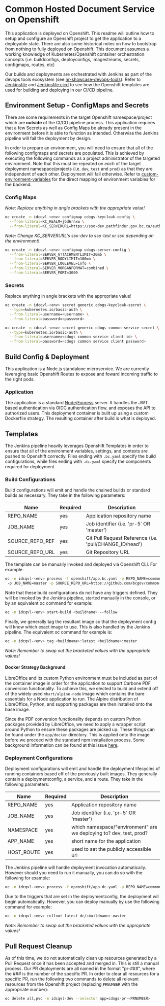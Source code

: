 # Common Hosted Document Service on Openshift

This application is deployed on Openshift. This readme will outline how to setup and configure an Openshift project to get the application to a deployable state. There are also some historical notes on how to bootstrap from nothing to fully deployed on Openshift. This document assumes a working knowledge of Kubernetes/Openshift container orchestration concepts (i.e. buildconfigs, deployconfigs, imagestreams, secrets, configmaps, routes, etc)

Our builds and deployments are orchestrated with Jenkins as part of the devops tools ecosystem (see [nr-showcase-devops-tools](https://github.com/bcgov/nr-showcase-devops-tools)). Refer to [Jenkinsfile](../Jenkinsfile) and [Jenkinsfile.cicd](../Jenkinsfile.cicd) to see how the Openshift templates are used for building and deploying in our CI/CD pipeline.

## Environment Setup - ConfigMaps and Secrets

There are some requirements in the target Openshift namespace/project which are **outside** of the CI/CD pipeline process. This application requires that a few Secrets as well as Config Maps be already present in the environment before it is able to function as intended. Otherwise the Jenkins pipeline will fail the deployment by design.

In order to prepare an environment, you will need to ensure that all of the following configmaps and secrets are populated. This is achieved by executing the following commands as a project administrator of the targeted environment. Note that this must be repeated on *each* of the target deployment namespace/projects (i.e. `dev`, `test` and `prod`) as that they are independent of each other. Deployment will fail otherwise. Refer to [custom-environment-variables](../app/config/custom-environment-variables.json) for the direct mapping of environment variables for the backend.

### Config Maps

*Note: Replace anything in angle brackets with the appropriate value!*

```sh
oc create -n idcqvl-<env> configmap cdogs-keycloak-config \
  --from-literal=KC_REALM=jbd6rnxw \
  --from-literal=KC_SERVERURL=https://sso-dev.pathfinder.gov.bc.ca/auth
```

*Note: Change KC_SERVERURL's sso-dev to sso-test or sso depending on the environment!*

```sh
oc create -n idcqvl-<env> configmap cdogs-server-config \
  --from-literal=SERVER_ATTACHMENTLIMIT=20mb \
  --from-literal=SERVER_BODYLIMIT=100mb \
  --from-literal=SERVER_LOGLEVEL=info \
  --from-literal=SERVER_MORGANFORMAT=combined \
  --from-literal=SERVER_PORT=3000
```

### Secrets

Replace anything in angle brackets with the appropriate value!

```sh
oc create -n idcqvl-<env> secret generic cdogs-keycloak-secret \
  --type=kubernetes.io/basic-auth \
  --from-literal=username=<username> \
  --from-literal=password=<password>
```

```sh
oc create -n idcqvl-<env> secret generic cdogs-common-service-secret \
  --type=kubernetes.io/basic-auth \
  --from-literal=username=<cdogs common service client id> \
  --from-literal=password=<cdogs common service client password>
```

## Build Config & Deployment

This application is a Node.js standalone microservice. We are currently leveraging basic Openshift Routes to expose and foward incoming traffic to the right pods.

### Application

The application is a standard [Node](https://nodejs.org)/[Express](https://expressjs.com) server. It handles the JWT based authentication via OIDC authentication flow, and exposes the API to authorized users. This deployment container is built up using a custom Dockerfile strategy. The resulting container after build is what is deployed.

## Templates

The Jenkins pipeline heavily leverages Openshift Templates in order to ensure that all of the environment variables, settings, and contexts are pushed to Openshift correctly. Files ending with `.bc.yaml` specify the build configurations, while files ending with `.dc.yaml` specify the components required for deployment.

### Build Configurations

Build configurations will emit and handle the chained builds or standard builds as necessary. They take in the following parameters:

| Name | Required | Description |
| --- | --- | --- |
| REPO_NAME | yes | Application repository name |
| JOB_NAME | yes | Job identifier (i.e. 'pr-5' OR 'master') |
| SOURCE_REPO_REF | yes | Git Pull Request Reference (i.e. 'pull/CHANGE_ID/head') |
| SOURCE_REPO_URL | yes | Git Repository URL |

The template can be manually invoked and deployed via Openshift CLI. For example:

```sh
oc -n idcqvl-<env> process -f openshift/app.bc.yaml -p REPO_NAME=common-document-generation-service
 -p JOB_NAME=master -p SOURCE_REPO_URL=https://github.com/bcgov/common-document-generation-service.git -p SOURCE_REPO_REF=master -o yaml | oc -n idcqvl-<env> create -f -
```

Note that these build configurations do not have any triggers defined. They will be invoked by the Jenkins pipeline, started manually in the console, or by an equivalent oc command for example:

```sh
oc -n idcqvl-<env> start-build <buildname> --follow
```

Finally, we generally tag the resultant image so that the deployment config will know which exact image to use. This is also handled by the Jenkins pipeline. The equivalent oc command for example is:

```sh
oc -n idcqvl-<env> tag <buildname>:latest <buildname>:master
```

*Note: Remember to swap out the bracketed values with the appropriate values!*

#### Docker Strategy Background

LibreOffice and its custom Python environment must be included as part of the container image in order for the application to support Carbone PDF conversion functionality. To achieve this, we elected to build and extend off of the widely used `mhart/alpine-node` image which contains the bare essentials for a Node application to run. The Alpine distribution of LibreOffice, Python, and supporting packages are then installed onto the base image.

Since the PDF conversion functionality depends on custom Python packages provided by LibreOffice, we need to apply a wrapper script around Python to ensure these packages are picked up. These things can be found under the `app/docker` directory. This is applied onto the image before we proceed with the standard npm installation process. Some background information can be found at this issue [here](https://github.com/Ideolys/carbone/issues/46).

### Deployment Configurations

Deployment configurations will emit and handle the deployment lifecycles of running containers based off of the previously built images. They generally contain a deploymentconfig, a service, and a route. They take in the following parameters:

| Name | Required | Description |
| --- | --- | --- |
| REPO_NAME | yes | Application repository name |
| JOB_NAME | yes | Job identifier (i.e. 'pr-5' OR 'master') |
| NAMESPACE | yes | which namespace/"environment" are we deploying to? dev, test, prod? |
| APP_NAME | yes | short name for the application |
| HOST_ROUTE | yes | used to set the publicly accessible url |

The Jenkins pipeline will handle deployment invocation automatically. However should you need to run it manually, you can do so with the following for example:

```sh
oc -n idcqvl-<env> process -f openshift/app.dc.yaml -p REPO_NAME=common-document-generation-service -p JOB_NAME=master -p NAMESPACE=idcqvl-<env> -p APP_NAME=cdogs -p HOST_ROUTE=cdogs-master-idcqvl-<env>.pathfinder.gov.bc.ca -o yaml | oc -n idcqvl-<env> apply -f -
```

Due to the triggers that are set in the deploymentconfig, the deployment will begin automatically. However, you can deploy manually by use the following command for example:

```sh
oc -n idcqvl-<env> rollout latest dc/<buildname>-master
```

*Note: Remember to swap out the bracketed values with the appropriate values!*

## Pull Request Cleanup

As of this time, we do not automatically clean up resources generated by a Pull Request once it has been accepted and merged in. This is still a manual process. Our PR deployments are all named in the format "pr-###", where the ### is the number of the specific PR. In order to clear all resources for a specific PR, run the following two commands to delete all relevant resources from the Openshift project (replacing `PRNUMBER` with the appropriate number):

```sh
oc delete all,pvc -n idcqvl-dev --selector app=cdogs-pr-<PRNUMBER>

```
